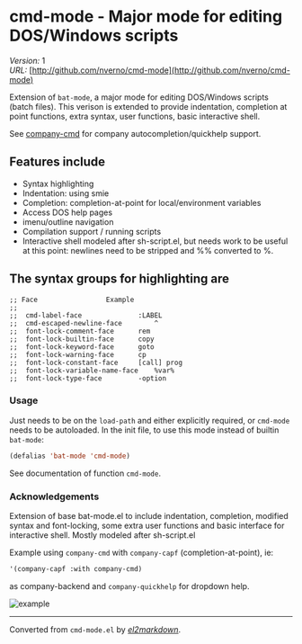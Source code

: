 # cmd-mode - Major mode for editing DOS/Windows scripts

*Version:* 1<br>
*URL:* [http://github.com/nverno/cmd-mode](http://github.com/nverno/cmd-mode)<br>

Extension of `bat-mode`, a major mode for editing DOS/Windows scripts
(batch files).  This verison is extended to provide indentation,
completion at point functions, extra syntax, user functions,
basic interactive shell.

See [company-cmd](http://github.com/nverno/company-cmd)
for company autocompletion/quickhelp support.

## Features include

* Syntax highlighting
* Indentation: using smie
* Completion: completion-at-point for local/environment variables
* Access DOS help pages
* imenu/outline navigation
* Compilation support / running scripts
* Interactive shell modeled after sh-script.el, but needs work to be useful
  at this point: newlines need to be stripped and %% converted to %.

## The syntax groups for highlighting are

    ;; Face					Example
    ;;
    ;;  cmd-label-face				:LABEL
    ;;  cmd-escaped-newline-face	    ^
    ;;  font-lock-comment-face		rem
    ;;  font-lock-builtin-face		copy
    ;;  font-lock-keyword-face		goto
    ;;  font-lock-warning-face		cp
    ;;  font-lock-constant-face		[call] prog
    ;;  font-lock-variable-name-face	%var%
    ;;  font-lock-type-face			-option

### Usage

Just needs to be on the `load-path` and either explicitly required, or
`cmd-mode` needs to be autoloaded.  In the init file, to use this mode
instead of builtin `bat-mode`:

```lisp
(defalias 'bat-mode 'cmd-mode)
```

See documentation of function `cmd-mode`.

### Acknowledgements

Extension of base bat-mode.el to include indentation, completion,
modified syntax and font-locking, some extra user functions and basic
interface for interactive shell.  Mostly modeled after sh-script.el

Example using `company-cmd` with `company-capf` (completion-at-point),
ie:

```lisp
'(company-capf :with company-cmd)
```
as company-backend and `company-quickhelp` for dropdown help.

![example](test-cmd.png)


---
Converted from `cmd-mode.el` by [*el2markdown*](https://github.com/Lindydancer/el2markdown).
